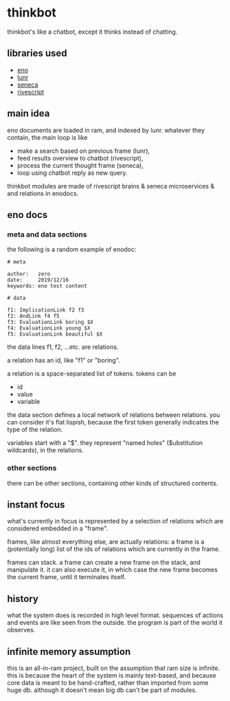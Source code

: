 # thinkbot

thinkbot's like a chatbot, except it thinks instead of chatting.

## libraries used

- [eno](https://eno-lang.org/)
- [lunr](https://lunrjs.com/)
- [seneca](http://senecajs.org/)
- [rivescript](https://www.rivescript.com/)

## main idea

eno documents are loaded in ram, and indexed by lunr. whatever they contain, the main loop is like
- make a search based on previous frame (lunr),
- feed results overview to chatbot (rivescript),
- process the current thought frame (seneca),
- loop using chatbot reply as new query.

thinkbot modules are made of rivescript brains & seneca microservices & and relations in enodocs.

## eno docs

### meta and data sections

the following is a random example of enodoc:

    # meta

    author:   zero
    date:     2019/12/16
    keywords: eno test content

    # data

    f1: ImplicationLink f2 f3
    f2: AndLink f4 f5
    f3: EvaluationLink boring $X
    f4: EvaluationLink young $X
    f5: EvaluationLink beautiful $X

the data lines f1, f2, ...etc. are relations.

a relation has an id, like "f1" or "boring".

a relation is a space-separated list of tokens. tokens can be

- id
- value
- variable

the data section defines a local network of relations between relations. you can consider it's flat lispish, because the first token generally indicates the type of the relation.

variables start with a "$". they represent "named holes" ($ubstitution wildcards), in the relations.

### other sections

there can be other sections, containing other kinds of structured contents.

## instant focus

what's currently in focus is represented by a selection of relations which are considered embedded in a "frame".

frames, like almost everything else, are actually relations: a frame is a (potentially long) list of the ids of relations which are currently in the frame.

frames can stack. a frame can create a new frame on the stack, and manipulate it. it can also execute it, in which case the new frame becomes the current frame, until it terminates itself.

## history

what the system does is recorded in high level format. sequences of actions and events are like seen from the outside. the program is part of the world it observes.

## infinite memory assumption

this is an all-in-ram project, built on the assumption that ram size is infinite. this is because the heart of the system is mainly text-based, and because core data is meant to be hand-crafted, rather than imported from some huge db. although it doesn't mean big db can't be part of modules.


